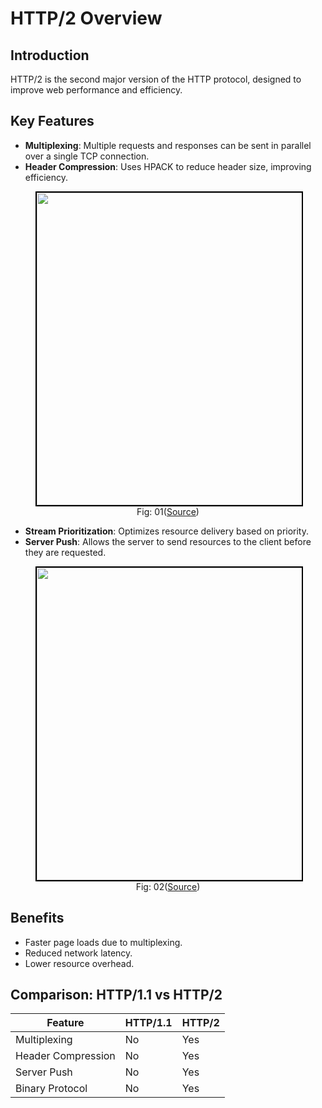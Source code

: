 # HTTP/2 Overview

## Introduction
HTTP/2 is the second major version of the HTTP protocol, designed to improve web performance and efficiency.

## Key Features
- **Multiplexing**: Multiple requests and responses can be sent in parallel over a single TCP connection.
- **Header Compression**: Uses HPACK to reduce header size, improving efficiency.
<figure>
	<div align="center">
	<img src="/data/HTTP_2/assets/compression.webp" height="500" width="500" style="border: 2px solid black;"></div>
	<figcaption style="text-align: center">Fig: 01(<a href="https://newsletter.systemdesigncodex.com/p/http1-vs-http2">Source</a>)</figcaption>  
</figure>

- **Stream Prioritization**: Optimizes resource delivery based on priority.
- **Server Push**: Allows the server to send resources to the client before they are requested.

<figure>
	<div align="center">
	<img src="/data/HTTP_2/assets/server_push.webp" height="500" width="500" style="border: 2px solid black;"></div>
	<figcaption style="text-align: center">Fig: 02(<a href="https://newsletter.systemdesigncodex.com/p/http1-vs-http2">Source</a>)</figcaption>  
</figure>

## Benefits
- Faster page loads due to multiplexing.
- Reduced network latency.
- Lower resource overhead.

## Comparison: HTTP/1.1 vs HTTP/2
| Feature               | HTTP/1.1 | HTTP/2 |
|-----------------------|----------|--------|
| Multiplexing          | No       | Yes    |
| Header Compression    | No       | Yes    |
| Server Push           | No       | Yes    |
| Binary Protocol       | No       | Yes    |